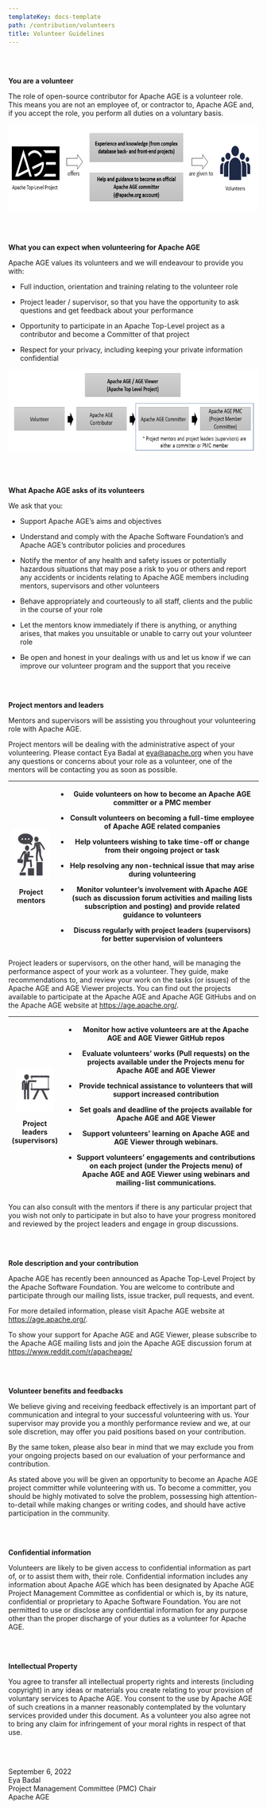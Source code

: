 ```yaml
---
templateKey: docs-template
path: /contribution/volunteers
title: Volunteer Guidelines
---
```


<div class="VolunteerGuidelines">

  <br /><br />
  <p><strong>You are a volunteer</strong></p>
  <p>The role of open-source contributor for Apache AGE is a volunteer
    role. This means you are not an employee of, or contractor to, Apache
    AGE and, if you accept the role, you perform all duties on a voluntary
    basis.</p>
  <p><img src="/img/Apache-AGE-committer.png" style="width:7.26806in;height:1.81319in" /></p>
  <br /><br />
  <p><strong>What you can expect when volunteering for Apache
      AGE</strong></p>
  <p>Apache AGE values its volunteers and we will endeavour to provide you
    with:</p>
  <ul>
    <li>
      <p>Full induction, orientation and training relating to the
        volunteer role</p>
    </li>
    <li>
      <p>Project leader / supervisor, so that you have the opportunity to
        ask questions and get feedback about your performance</p>
    </li>
    <li>
      <p>Opportunity to participate in an Apache Top-Level project as a
        contributor and become a Committer of that project</p>
    </li>
    <li>
      <p>Respect for your privacy, including keeping your private
        information confidential</p>
    </li>
  </ul>
  <p><img src="/img/Apache-AGE-AGE Viewer.png" style="width:7.27102in;height:1.766in" /></p>
  <br /><br />
  <p><strong>What Apache AGE asks of its volunteers</strong></p>
  <p>We ask that you:</p>
  <ul>
    <li>
      <p>Support Apache AGE’s aims and objectives</p>
    </li>
    <li>
      <p>Understand and comply with the Apache Software Foundation’s and
        Apache AGE’s contributor policies and procedures</p>
    </li>
    <li>
      <p>Notify the mentor of any health and safety issues or potentially
        hazardous situations that may pose a risk to you or others and report
        any accidents or incidents relating to Apache AGE members
        including mentors, supervisors and other volunteers</p>
    </li>
    <li>
      <p>Behave appropriately and courteously to all staff, clients and
        the public in the course of your role</p>
    </li>
    <li>
      <p>Let the mentors know immediately if there is anything, or
        anything arises, that makes you unsuitable or unable to carry out your
        volunteer role</p>
    </li>
    <li>
      <p>Be open and honest in your dealings with us and let us know if we
        can improve our volunteer program and the support that you
        receive</p>
    </li>
  </ul>
  <br /><br />
  <p><strong>Project mentors and leaders</strong></p>
  <p>Mentors and supervisors will be assisting you throughout your
    volunteering role with Apache AGE.</p>
  <p>Project mentors will be dealing with the administrative aspect of
    your volunteering. Please contact Eya Badal at <a href="mailto:eya@apache.org">eya@apache.org</a> when you have any
    questions or concerns about your role as a volunteer, one of the mentors
    will be contacting you as soon as possible.</p>
  <table>
    <colgroup>
      <col style="width: 18%" />
      <col style="width: 81%" />
    </colgroup>
    <thead>
      <tr class="header">
        <th>
          <p><img src="/img/Project-mentors.png" style="width:0.78534in;height:1.06104in" /></p>
          <p>Project mentors</p>
        </th>
        <th>
          <ul>
            <li>
              <p>Guide volunteers on how to become an Apache AGE committer or a
                PMC member</p>
            </li>
            <li>
              <p>Consult volunteers on becoming a full-time employee of Apache AGE
                related companies</p>
            </li>
            <li>
              <p>Help volunteers wishing to take time-off or change from their
                ongoing project or task</p>
            </li>
            <li>
              <p>Help resolving any non-technical issue that may arise during
                volunteering</p>
            </li>
            <li>
              <p>Monitor volunteer’s involvement with Apache AGE (such as
                discussion forum activities and mailing lists subscription and posting)
                and provide related guidance to volunteers</p>
            </li>
            <li>
              <p>Discuss regularly with project leaders (supervisors) for better
                supervision of volunteers</p>
            </li>
          </ul>
        </th>
      </tr>
    </thead>
    <tbody>
    </tbody>
  </table>
  <p>Project leaders or supervisors, on the other hand, will be managing
    the performance aspect of your work as a volunteer. They guide, make
    recommendations to, and review your work on the tasks (or issues) of the
    Apache AGE and AGE Viewer projects. You can find out the projects
    available to participate at the Apache AGE and Apache AGE GitHubs and on
    the Apache AGE website at <a href="https://age.apache.org/">https://age.apache.org/</a>.</p>
  <table>
    <colgroup>
      <col style="width: 18%" />
      <col style="width: 81%" />
    </colgroup>
    <thead>
      <tr class="header">
        <th>
          <p><img src="/img/Project-leaders.png" style="width:0.80731in;height:0.90136in" /></p>
          <p>Project leaders (supervisors)</p>
        </th>
        <th>
          <ul>
            <li>
              <p>Monitor how active volunteers are at the Apache AGE and AGE
                Viewer GitHub repos</p>
            </li>
            <li>
              <p>Evaluate volunteers’ works (Pull requests) on the projects
                available under the Projects menu for Apache AGE and AGE Viewer</p>
            </li>
            <li>
              <p>Provide technical assistance to volunteers that will support
                increased contribution</p>
            </li>
            <li>
              <p>Set goals and deadline of the projects available for Apache AGE
                and AGE Viewer</p>
            </li>
            <li>
              <p>Support volunteers’ learning on Apache AGE and AGE Viewer through
                webinars.</p>
            </li>
            <li>
              <p>Support volunteers’ engagements and contributions on each project
                (under the Projects menu) of Apache AGE and AGE Viewer using webinars
                and mailing-list communications.</p>
            </li>
          </ul>
        </th>
      </tr>
    </thead>
    <tbody>
    </tbody>
  </table>
  <p>You can also consult with the mentors if there is any particular
    project that you wish not only to participate in but also to have your
    progress monitored and reviewed by the project leaders and engage in
    group discussions.</p>
  <br /><br />
  <p><strong>Role description and your contribution</strong></p>
  <p>Apache AGE has recently been announced as Apache Top-Level Project by
    the Apache Software Foundation. You are welcome to contribute and
    participate through our mailing lists, issue tracker, pull requests, and
    event.</p>
  <p>For more detailed information, please visit Apache AGE website at <a
      href="https://age.apache.org/">https://age.apache.org/</a>.</p>
  <p>To show your support for Apache AGE and AGE Viewer, please subscribe
    to the Apache AGE mailing lists and join the Apache AGE
    discussion forum at <a href="https://www.reddit.com/r/apacheage/">https://www.reddit.com/r/apacheage/</a></p>
  <br /><br />
  <p><strong>Volunteer benefits and feedbacks</strong></p>
  <p>We believe giving and receiving feedback effectively is an important
    part of communication and integral to your successful volunteering with
    us. Your supervisor may provide you a monthly performance review and we,
    at our sole discretion, may offer you paid positions based on your
    contribution.</p>
  <p>By the same token, please also bear in mind that we may exclude you
    from your ongoing projects based on our evaluation of your performance
    and contribution.</p>
  <p>As stated above you will be given an opportunity to become an Apache
    AGE project committer while volunteering with us. To become a committer,
    you should be highly motivated to solve the problem, possessing high
    attention-to-detail while making changes or writing codes, and should
    have active participation in the community.</p>
  <br /><br />
  <p><strong>Confidential information</strong></p>
  <p>Volunteers are likely to be given access to confidential information
    as part of, or to assist them with, their role. Confidential information
    includes any information about Apache AGE which has been designated by
    Apache AGE Project Management Committee as confidential or which is, by
    its nature, confidential or proprietary to Apache Software Foundation.
    You are not permitted to use or disclose any confidential information
    for any purpose other than the proper discharge of your duties as a
    volunteer for Apache AGE.</p>
  <br /><br />
  <p><strong>Intellectual Property</strong></p>
  <p>You agree to transfer all intellectual property rights and interests
    (including copyright) in any ideas or materials you create relating to
    your provision of voluntary services to Apache AGE. You consent to the
    use by Apache AGE of such creations in a manner reasonably contemplated
    by the voluntary services provided under this document. As a volunteer
    you also agree not to bring any claim for infringement of your moral
    rights in respect of that use.</p>
  
  <br /><br />
  
  <p class="sign-chair">
    September 6, 2022
    <br />
    Eya Badal
    <br/>
    Project Management Committee (PMC) Chair
    <br/>
    Apache AGE
  </p>

</div>